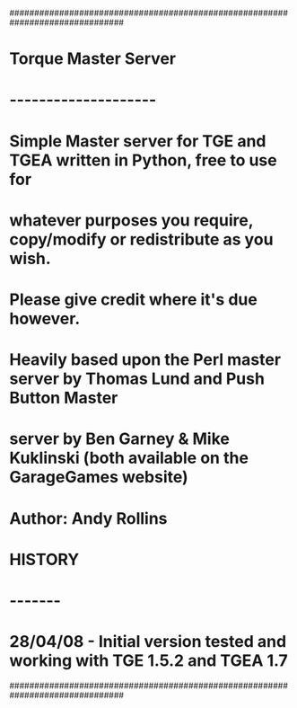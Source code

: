 ###############################################################################
#
# Torque Master Server
# --------------------
#
# Simple Master server for TGE and TGEA written in Python, free to use for
# whatever purposes you require, copy/modify or redistribute as you wish.
#
# Please give credit where it's due however.
#
# Heavily based upon the Perl master server by Thomas Lund and Push Button Master
# server by Ben Garney & Mike Kuklinski (both available on the GarageGames website)
#
# Author: Andy Rollins
#
# HISTORY
# -------
# 28/04/08 - Initial version tested and working with TGE 1.5.2 and TGEA 1.7
###############################################################################
